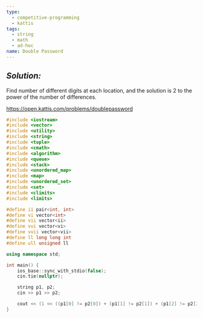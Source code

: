 ```yaml
---
type:
  - competitive-programming
  - kattis
tags:
  - string
  - math
  - ad-hoc
name: Double Password
---
```

## _Solution:_
Find number of different digits at each location, and the solution is 2 to the power of the number of differences.

https://open.kattis.com/problems/doublepassword
```cpp
#include <iostream>
#include <vector>
#include <utility>
#include <string>
#include <tuple>
#include <cmath>
#include <algorithm>
#include <queue>
#include <stack>
#include <unordered_map>
#include <map>
#include <unordered_set>
#include <set>
#include <climits>
#include <limits>

#define ii pair<int, int>
#define vi vector<int>
#define vii vector<ii>
#define vvi vector<vi>
#define vvii vector<vii>
#define ll long long int
#define ull unsigned ll

using namespace std;

int main() {
    ios_base::sync_with_stdio(false);
    cin.tie(nullptr);

    string p1, p2;
    cin >> p1 >> p2;

    cout << (1 << ((p1[0] != p2[0]) + (p1[1] != p2[1]) + (p1[2] != p2[2]) + (p1[3] != p2[3])));
}
```